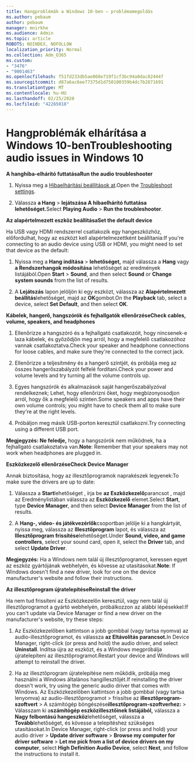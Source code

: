 ```yaml
---
title: Hangproblémák a Windows 10-ben – problémamegoldás
ms.author: pebaum
author: pebaum
manager: mnirkhe
ms.audience: Admin
ms.topic: article
ROBOTS: NOINDEX, NOFOLLOW
localization_priority: Normal
ms.collection: Adm_O365
ms.custom:
- "3476"
- "9001463"
ms.openlocfilehash: f51fd233db5ae068e719f1cf3bc94a0dac82444f
ms.sourcegitcommit: d87a6ac6ee77375d1d750100359b4dc7b2871691
ms.translationtype: MT
ms.contentlocale: hu-HU
ms.lasthandoff: 02/25/2020
ms.locfileid: "42265018"
---
```

# <a name="troubleshooting-audio-issues-in-windows-10"></a><span data-ttu-id="ab3aa-102">Hangproblémák elhárítása a Windows 10-ben</span><span class="sxs-lookup"><span data-stu-id="ab3aa-102">Troubleshooting audio issues in Windows 10</span></span>

<span data-ttu-id="ab3aa-103">**A hanghiba-elhárító futtatása**</span><span class="sxs-lookup"><span data-stu-id="ab3aa-103">**Run the audio troubleshooter**</span></span>

1.  <span data-ttu-id="ab3aa-104">Nyissa meg a [Hibaelhárítási beállítások at](ms-settings:troubleshoot).</span><span class="sxs-lookup"><span data-stu-id="ab3aa-104">Open the [Troubleshoot settings](ms-settings:troubleshoot).</span></span>

2.  <span data-ttu-id="ab3aa-105">Válassza **a Hang** > **lejátszása A hibaelhárító futtatása lehetőséget.**</span><span class="sxs-lookup"><span data-stu-id="ab3aa-105">Select **Playing Audio** > **Run the troubleshooter**.</span></span>

<span data-ttu-id="ab3aa-106">**Az alapértelmezett eszköz beállítása**</span><span class="sxs-lookup"><span data-stu-id="ab3aa-106">**Set the default device**</span></span>

<span data-ttu-id="ab3aa-107">Ha USB vagy HDMI rendszerrel csatlakozik egy hangeszközhöz, előfordulhat, hogy az eszközt kell alapértelmezettként beállítania:</span><span class="sxs-lookup"><span data-stu-id="ab3aa-107">If you're connecting to an audio device using USB or HDMI, you might need to set that device as the default:</span></span>

1. <span data-ttu-id="ab3aa-108">Nyissa meg a **Hang indítása** > **lehetőséget,** majd válassza a **Hang** vagy **a Rendszerhangok módosítása** lehetőséget az eredmények listájából.</span><span class="sxs-lookup"><span data-stu-id="ab3aa-108">Open **Start** > **Sound**, and then select **Sound** or **Change system sounds** from the list of results.</span></span>

2.  <span data-ttu-id="ab3aa-109">A **Lejátszás** lapon jelöljön ki egy eszközt, válassza az **Alapértelmezett beállítás**lehetőséget, majd az **OK**gombot.</span><span class="sxs-lookup"><span data-stu-id="ab3aa-109">On the **Playback** tab, select a device, select **Set Default**, and then select **OK**.</span></span>

<span data-ttu-id="ab3aa-110">**Kábelek, hangerő, hangszórók és fejhallgatók ellenőrzése**</span><span class="sxs-lookup"><span data-stu-id="ab3aa-110">**Check cables, volume, speakers, and headphones**</span></span>

1. <span data-ttu-id="ab3aa-111">Ellenőrizze a hangszóró és a fejhallgató csatlakozóit, hogy nincsenek-e laza kábelek, és győződjön meg arról, hogy a megfelelő csatlakozóhoz vannak csatlakoztatva.</span><span class="sxs-lookup"><span data-stu-id="ab3aa-111">Check your speaker and headphone connections for loose cables, and make sure they're connected to the correct jack.</span></span>

2. <span data-ttu-id="ab3aa-112">Ellenőrizze a teljesítmény és a hangerő szintjét, és próbálja meg az összes hangerőszabályzót felfelé fordítani.</span><span class="sxs-lookup"><span data-stu-id="ab3aa-112">Check your power and volume levels and try turning all the volume controls up.</span></span>

3. <span data-ttu-id="ab3aa-113">Egyes hangszórók és alkalmazások saját hangerőszabályzóval rendelkeznek; Lehet, hogy ellenőrizni őket, hogy megbizonyosodjon arról, hogy ők a megfelelő szinten.</span><span class="sxs-lookup"><span data-stu-id="ab3aa-113">Some speakers and apps have their own volume controls; you might have to check them all to make sure they're at the right levels.</span></span>

4. <span data-ttu-id="ab3aa-114">Próbáljon meg másik USB-porton keresztül csatlakozni.</span><span class="sxs-lookup"><span data-stu-id="ab3aa-114">Try connecting using a different USB port.</span></span>

<span data-ttu-id="ab3aa-115">**Megjegyzés: Ne feledje,** hogy a hangszórók nem működnek, ha a fejhallgató csatlakoztatva van.</span><span class="sxs-lookup"><span data-stu-id="ab3aa-115">**Note**: Remember that your speakers may not work when headphones are plugged in.</span></span>

<span data-ttu-id="ab3aa-116">**Eszközkezelő ellenőrzése**</span><span class="sxs-lookup"><span data-stu-id="ab3aa-116">**Check Device Manager**</span></span>

<span data-ttu-id="ab3aa-117">Annak biztosítása, hogy az illesztőprogramok naprakészek legyenek:</span><span class="sxs-lookup"><span data-stu-id="ab3aa-117">To make sure the drivers are up to date:</span></span>

1. <span data-ttu-id="ab3aa-118">Válassza a **Start**lehetőséget , írja be **az Eszközkezelő**parancsot , majd az Eredménylistában válassza az **Eszközkezelő** elemet.</span><span class="sxs-lookup"><span data-stu-id="ab3aa-118">Select **Start**, type **Device Manager**, and then select **Device Manager** from the list of results.</span></span>

2. <span data-ttu-id="ab3aa-119">A **Hang-, video- és játékvezérlők**csoportban jelölje ki a hangkártyát, nyissa meg, válassza az **Illesztőprogram** lapot, és válassza az **Illesztőprogram frissítése**lehetőséget.</span><span class="sxs-lookup"><span data-stu-id="ab3aa-119">Under **Sound, video, and game controllers**, select your sound card, open it, select the **Driver** tab, and select **Update Driver**.</span></span>

<span data-ttu-id="ab3aa-120">**Megjegyzés:** Ha a Windows nem talál új illesztőprogramot, keressen egyet az eszköz gyártójának webhelyén, és kövesse az utasításokat.</span><span class="sxs-lookup"><span data-stu-id="ab3aa-120">**Note**: If Windows doesn't find a new driver, look for one on the device manufacturer's website and follow their instructions.</span></span>

<span data-ttu-id="ab3aa-121">**Az illesztőprogram újratelepítése**</span><span class="sxs-lookup"><span data-stu-id="ab3aa-121">**Reinstall the driver**</span></span>

<span data-ttu-id="ab3aa-122">Ha nem tud frissíteni az Eszközkezelőn keresztül, vagy nem talál új illesztőprogramot a gyártó webhelyén, próbálkozzon az alábbi lépésekkel:</span><span class="sxs-lookup"><span data-stu-id="ab3aa-122">If you can't update via Device Manager or find a new driver on the manufacturer's website, try these steps:</span></span>

1. <span data-ttu-id="ab3aa-123">Az Eszközkezelőben kattintson a jobb gombbal (vagy tartsa nyomva) az audio-illesztőprogramot, és válassza **az Eltávolítás parancsot.**</span><span class="sxs-lookup"><span data-stu-id="ab3aa-123">In Device Manager, right-click (or press and hold) the audio driver, and select **Uninstall**.</span></span> <span data-ttu-id="ab3aa-124">Indítsa újra az eszközt, és a Windows megpróbálja újratelepíteni az illesztőprogramot.</span><span class="sxs-lookup"><span data-stu-id="ab3aa-124">Restart your device and Windows will attempt to reinstall the driver.</span></span>

2. <span data-ttu-id="ab3aa-125">Ha az illesztőprogram újratelepítése nem működik, próbálja meg használni a Windows általános hangillesztőjét.</span><span class="sxs-lookup"><span data-stu-id="ab3aa-125">If reinstalling the driver doesn't work, try using the generic audio driver that comes with Windows.</span></span> <span data-ttu-id="ab3aa-126">Az Eszközkezelőben kattintson a jobb gombbal (vagy tartsa lenyomva) az audio-illesztőprogramot > frissítse az **illesztőprogram-szoftvert** > A számítógép böngészése**illesztőprogram-szoftverhez:** > Válasszam ki a**számítógép eszközillesztőinek listájából,** válassza a **Nagy felbontású hangeszköz**lehetőséget, válassza a **Tovább**lehetőséget, és kövesse a telepítéshez szükséges utasításokat.</span><span class="sxs-lookup"><span data-stu-id="ab3aa-126">In Device Manager, right-click (or press and hold) your audio driver > **Update driver software** > **Browse my computer for driver software** > **Let me pick from a list of device drivers on my computer**, select **High Definition Audio Device**, select **Next**, and follow the instructions to install it.</span></span>
